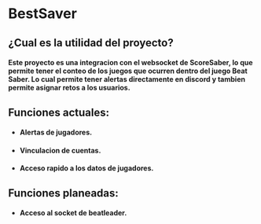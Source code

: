 # BestSaver
## ¿Cual es la utilidad del proyecto?
#### Este proyecto es una integracion con el websocket de ScoreSaber, lo que permite tener el conteo de los juegos que ocurren dentro del juego Beat Saber. Lo cual permite tener alertas directamente en discord y tambien permite asignar retos a los usuarios.
## Funciones actuales:
 - #### Alertas de jugadores.
 - #### Vinculacion de cuentas.
 - #### Acceso rapido a los datos de jugadores.
## Funciones planeadas:
- #### Acceso al socket de beatleader.
